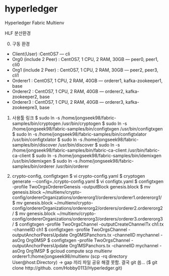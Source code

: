 # hyperledger
Hyperledger Fabric Multienv

HLF 분산환경

0. 구동 환경
- Client(User) :CentOS7 — cli
- Org0 (include 2 Peer) : CentOS7, 1 CPU, 2 RAM, 30GB — peer0, peer1, cli0
- Org1 (include 2 Peer) : CentOS7, 1 CPU, 2 RAM, 30GB — peer2, peer3, cli1
- Orderer1 : CentOS7, 1 CPU, 2 RAM, 40GB — orderer1, kafka-zookeeper1, base
- Orderer2 : CentOS7, 1 CPU, 2 RAM, 40GB — orderer2, kafka-zookeeper2, base
- Orderer3 : CentOS7, 1 CPU, 2 RAM, 40GB — orderer3, kafka-zookeepre3, base

1. 사용툴 링크
$ sudo ln -s /home/jongseek98/fabric-samples/bin/cryptogen /usr/bin/cryptogen
$ sudo ln -s /home/jongseek98/fabric-samples/bin/configtxgen /usr/bin/configtxgen
$ sudo ln -s /home/jongseek98/fabric-samples/bin/configtxlator /usr/bin/configtxlator
$ sudo ln -s /home/jongseek98/fabric-samples/bin/discover /usr/bin/discover
$ sudo ln -s /home/jongseek98/fabric-samples/bin/fabric-ca-client /usr/bin/fabric-ca-client
$ sudo ln -s /home/jongseek98/fabric-samples/bin/idemixgen /usr/bin/idemixgen
$ sudo ln -s /home/jongseek98/fabric-samples/bin/orderer /usr/bin/orderer

2. crypto-config, configtxgen
$ vi crypto-config.yaml
$ cryptogen generate --config=./crypto-config.yaml
$ vi configtx.yaml
$ configtxgen -profile TwoOrgsOrdererGenesis -outputBlock genesis.block
$ mv genesis.block ~/multienv/crypto-config/ordererOrganizations/ordererorg1/orderers/orderer1.ordererorg1/
$ mv genesis.block ~/multienv/crypto-config/ordererOrganizations/ordererorg2/orderers/orderer2.ordererorg2/
$ mv genesis.block ~/multienv/crypto-config/ordererOrganizations/ordererorg3/orderers/orderer3.ordererorg3/
$ configtxgen -profile TwoOrgsChannel -outputCreateChannelTx ch1.tx -channelID ch1
$ configtxgen -profile TwoOrgsChannel -outputAnchorPeersUpdate Org0MSPanchors.tx -channelID mychannel -asOrg Org0MSP
$ configtxgen -profile TwoOrgsChannel -outputAnchorPeersUpdate Org1MSPanchors.tx -channelID mychannel -asOrg Org1MSP
$ gcloud compute scp multienv orderer1:/home/jongseek98/multienv (scp -rq directory User@host:Directory) -> gap 끼리 파일 공유 해결 못함. 결국 git 씀…
($ git clone http://github. com/Hobby0113/Hyperledger.git)
